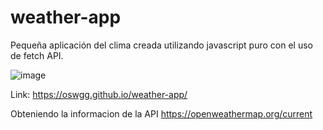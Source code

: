 # weather-app

Pequeña aplicación del clima creada utilizando javascript puro con el uso de fetch API.

![image](https://user-images.githubusercontent.com/84472573/123197381-0d08b700-d471-11eb-862a-6de53d818f7b.png)

Link: https://oswgg.github.io/weather-app/

Obteniendo la informacion de la API https://openweathermap.org/current

